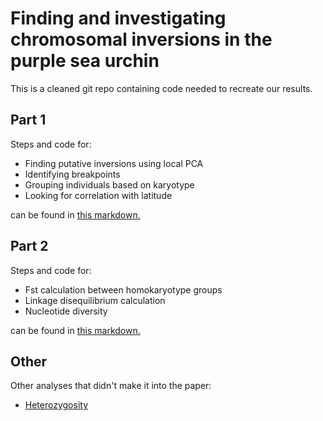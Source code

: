 # Finding and investigating chromosomal inversions in the purple sea urchin

This is a cleaned git repo containing code needed to recreate our results.

## Part 1

Steps and code for:

- Finding putative inversions using local PCA
- Identifying breakpoints
- Grouping individuals based on karyotype
- Looking for correlation with latitude

can be found in [this markdown.](https://github.com/Cpetak/Urchin_inversions/blob/main/Part_1.md)

## Part 2

Steps and code for:

- Fst calculation between homokaryotype groups
- Linkage disequilibrium calculation
- Nucleotide diversity

can be found in [this markdown.](https://github.com/Cpetak/Urchin_inversions/blob/main/Part_2.md)


## Other

Other analyses that didn't make it into the paper: 

- [Heterozygosity](https://github.com/Cpetak/Urchin_inversions/blob/main/Heterozygosity.md)


